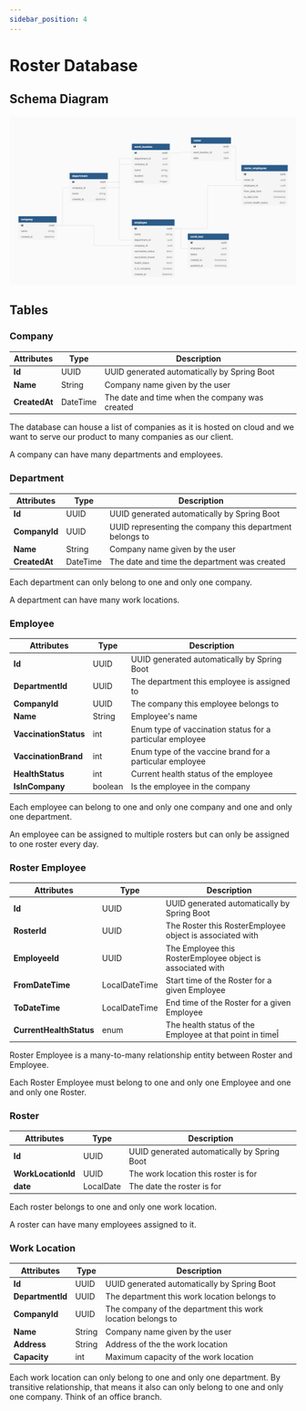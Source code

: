 ```yaml
---
sidebar_position: 4
---
```



# Roster Database

## Schema Diagram
![Diagram](/img/roster_db.png)

## Tables
### Company
| Attributes    | Type     | Description                                    |
| ------------- | -------- | ---------------------------------------------- |
| **Id**        | UUID     | UUID generated automatically by Spring Boot    |
| **Name**      | String   | Company name given by the user                 |
| **CreatedAt** | DateTime | The date and time when the company was created |

The database can house a list of companies as it is hosted on cloud and we want to serve our product to many companies as our client. 

A company can have many departments and employees.

### Department 
| Attributes    | Type     | Description                                              |
| ------------- | -------- | -------------------------------------------------------- |
| **Id**        | UUID     | UUID generated automatically by Spring Boot              |
| **CompanyId** | UUID     | UUID representing the company this department belongs to |
| **Name**      | String   | Company name given by the user                           |
| **CreatedAt** | DateTime | The date and time the department was created             |

Each department can only belong to one and only one company.

A department can have many work locations.

### Employee
| Attributes            | Type    | Description                                               |
| --------------------- | ------- | --------------------------------------------------------- |
| **Id**                | UUID    | UUID generated automatically by Spring Boot               |
| **DepartmentId**      | UUID    | The department this employee is assigned to               |
| **CompanyId**         | UUID    | The company this employee belongs to                      |
| **Name**              | String  | Employee's name                                           |
| **VaccinationStatus** | int     | Enum type of vaccination status for a particular employee |
| **VaccinationBrand**  | int     | Enum type of the vaccine brand for a particular employee  |
| **HealthStatus**      | int     | Current health status of the employee                     |
| **IsInCompany**       | boolean | Is the employee in the company                            |

Each employee can belong to one and only one company and one and only one department. 

An employee can be assigned to multiple rosters but can only be assigned to one roster every day. 



### Roster Employee
| Attributes              | Type          | Description                                                |
| ----------------------- | ------------- | ---------------------------------------------------------- |
| **Id**                  | UUID          | UUID generated automatically by Spring Boot                |
| **RosterId**            | UUID          | The Roster this RosterEmployee object is associated with   |
| **EmployeeId**          | UUID          | The Employee this RosterEmployee object is associated with |
| **FromDateTime**        | LocalDateTime | Start time of the Roster for a given Employee              |
| **ToDateTime**          | LocalDateTime | End time of the Roster for a given Employee                |
| **CurrentHealthStatus** | enum          | The health status of the Employee at that point in timeÎ   |

Roster Employee is a many-to-many relationship entity between Roster and Employee.

Each Roster Employee must belong to one and only one Employee and one and only one Roster.

### Roster 
| Attributes         | Type      | Description                                 |
| ------------------ | --------- | ------------------------------------------- |
| **Id**             | UUID      | UUID generated automatically by Spring Boot |
| **WorkLocationId** | UUID      | The work location this roster is for        |
| **date**           | LocalDate | The date the roster is for                  |

Each roster belongs to one and only one work location. 

A roster can have many employees assigned to it.

### Work Location
| Attributes       | Type   | Description                                                 |
| ---------------- | ------ | ----------------------------------------------------------- |
| **Id**           | UUID   | UUID generated automatically by Spring Boot                 |
| **DepartmentId** | UUID   | The department this work location belongs to                |
| **CompanyId**    | UUID   | The company of the department this work location belongs to |
| **Name**         | String | Company name given by the user                              |
| **Address**      | String | Address of the the work location                            |
| **Capacity**     | int    | Maximum capacity of the work location                       |

Each work location can only belong to one and only one department. By transitive relationship, that means it also can only belong to one and only one company. Think of an office branch.